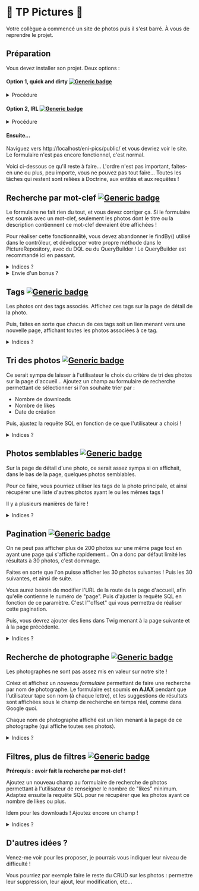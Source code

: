 # 🌼 TP Pictures 🌷

Votre collègue a commencé un site de photos puis il s'est barré. À vous de reprendre le projet.

## Préparation
Vous devez installer son projet.  Deux options :  

#### Option 1, quick and dirty [![Generic badge](https://img.shields.io/badge/level-facile-white.svg)](https://shields.io/)  

<details>

<summary>Procédure</summary>

- récupérez le eni-pics.zip fourni dans Teams et dézippez le dans votre www/
- dans PHPMyAdmin, importez la bdd fournie (fichier leni_pics.sql dans le zip)

</details>

#### Option 2, IRL [![Generic badge](https://img.shields.io/badge/level-bah_facile_aussi-white.svg)](https://shields.io/)  
<details>

<summary>Procédure</summary>

Dans le terminal : 

```
cd /wamp64/www/
git clone https://github.com/gsylvestre/eni-pics.git  
cd eni-pics/  
composer install
```

Dans PHPStorm : 
Ouvrez le projet et configurez le plugin Symfony.  
Créer le fichier `.env.local` en s'inspirant du `.env`  
Y configurer la connexion à la base de donnée, puis dans le terminal : 

```
php bin/console doctrine:database:create
php bin/console app:import-data
```  

</details>  

#### Ensuite...
Naviguez vers http://localhost/eni-pics/public/ et vous devriez voir le site. Le formulaire n'est pas encore fonctionnel, c'est normal. 

Voici ci-dessous ce qu'il reste à faire... L'ordre n'est pas important, faites-en une ou plus, peu importe, vous ne pouvez pas tout faire... Toutes les tâches qui restent sont reliées à Doctrine, aux entités et aux requêtes !


## Recherche par mot-clef [![Generic badge](https://img.shields.io/badge/level-jouable-blue.svg)](https://shields.io/)


Le formulaire ne fait rien du tout, et vous devez corriger ça. Si le formulaire est soumis avec un mot-clef, seulement les photos dont le titre ou la description contiennent ce mot-clef devraient être affichées !  

Pour réaliser cette fonctionnalité, vous devez abandonner le findBy() utilisé dans le contrôleur, et développer votre propre méthode dans le PictureRepository, avec du DQL ou du QueryBuilder ! Le QueryBuilder est recommandé ici en passant.

<details>
    <summary>
        Indices ?
    </summary>

- Un bout de code du contrôleur vous montre comment récupérer le mot-clef recherché. 
- Il faut créer une méthode dans PictureRepository.php, qui `return` les résultats
- Depuis le contrôleur, cette méthode doit être appelée au lieu du findBy()
- Pour réaliser la recherche par mot-clef, il faudra utiliser un LIKE dans la requête, combiné avec des %% 
- Il est grave possible de passer le mot-clef à la fonction, si on lui ajoute un argument : on récupère le mot-clef dans le contrôleur, et on le passe au repository en appelant la méthode. 

</details>

<details>
    <summary>
        Envie d'un bonus ? 
    </summary>
  
[![Generic badge](https://img.shields.io/badge/level-pas_si_compliqué_au_fond-orange.svg)](https://shields.io/)  
Ce serait pas mal si, lorsque la personne tapait 2 mots-clefs, ces 2 mots-clefs étaient traités indépendamment l'un de l'autre... En d'autres mots, si l'on pouvait récupérer les photos reliées à l'un OU l'autre des mots, ce serait le top. 

</details>

## Tags [![Generic badge](https://img.shields.io/badge/level-jouable-blue.svg)](https://shields.io/)  

Les photos ont des tags associés. Affichez ces tags sur la page de détail de la photo. 

Puis, faites en sorte que chacun de ces tags soit un lien menant vers une nouvelle page, affichant toutes les photos associées à ce tag. 

<details>
    <summary>
        Indices ?
    </summary>

- Sur la page de détails, il n'y a pas de requête SQL à faire pour récupérer les tags :  on y a déjà accès dans l'objet de la photo dans twig, sans rien faire :) 
- Pour pouvoir faire le lien vers la page d'un tag, il faut d'abord créer la route dans un contrôleur. Cette route contiendra un paramètre d'URL variable pour l'id du tag. 
- Sur cette page de "tag", il faudra récupérer l'objet Tag pour avoir accès aux Picture associées. La requête est très simple à faire (pas de requête perso ici). 

</details>

## Tri des photos [![Generic badge](https://img.shields.io/badge/level-faisable-green.svg)](https://shields.io/)  

Ce serait sympa de laisser à l'utilisateur le choix du critère de tri des photos sur la page d'accueil... Ajoutez un champ au formulaire de recherche permettant de sélectionner si l'on souhaite trier par : 
- Nombre de downloads
- Nombre de likes 
- Date de création 

Puis, ajustez la requête SQL en fonction de ce que l'utilisateur a choisi ! 

<details>
    <summary>
        Indices ?
    </summary>

- Le champ de formulaire devrait être un ChoiceType. Vous devrez renseigner l'option 'choices' pour définir les 3 choix possible. Voir la doc Symfony sur ChoiceType. 
-  Si la requête se fait avec le findBy(), utilisez le deuxième argument pour définir le tri. 
- Si la requête se fait avec une fonction perso dans le repository, utilisez le ORDER BY en DQL ou le ->orderBy() en querybuilder.

</details>


## Photos semblables [![Generic badge](https://img.shields.io/badge/level-jouable-blue.svg)](https://shields.io/) 
 
Sur la page de détail d'une photo, ce serait assez sympa si on affichait, dans le bas de la page, quelques photos semblables. 

Pour ce faire, vous pourriez utiliser les tags de la photo principale, et ainsi récupérer une liste d'autres photos ayant le ou les mêmes tags ! 

Il y a plusieurs manières de faire ! 

<details>
    <summary>
        Indices ?
    </summary>

- Je crois qu'il est possible d'utiliser la méthode getPictures() des tags de la photo principale pour récupérer des photos ! Même pas de requête à faire, on bosse directement dans Twig ! 
- Mais si vous voulez, le code serait plus souple si, dans le contrôleur de la page détail, vous déclenchiez une nouvelle requête à la bdd pour récupérer ces photos associées, puis les passer à Twig pour affichage.
- Si vous faites cette requête, vous pourriez utiliser des WHERE combinés avec des OR pour récupérer les photos ayant l'un OU l'autre des tags !

</details>


## Pagination [![Generic badge](https://img.shields.io/badge/level-chaud-red.svg)](https://shields.io/) 
 
On ne peut pas afficher plus de 200 photos sur une même page tout en ayant une page qui s'affiche rapidement... On a donc par défaut limité les résultats à 30 photos, c'est dommage. 

Faites en sorte que l'on puisse afficher les 30 photos suivantes ! Puis les 30 suivantes, et ainsi de suite. 

Vous aurez besoin de modifier l'URL de la route de la page d'accueil, afin qu'elle contienne le numéro de "page". Puis d'ajuster la requête SQL en fonction de ce paramètre. C'est l'"offset" qui vous permettra de réaliser cette pagination.

Puis, vous devrez ajouter des liens dans Twig menant à la page suivante et à la page précédente.

<details>
    <summary>
        Indices ?
    </summary>

- Vous vous démerdez c'est classé chaud.
- Mais puisque vous êtes là, ce serait pas mal si les liens "page suivante" et "page précédente" devenaient inactifs ou disparaissaient quand il le faut ! 

</details>

## Recherche de photographe [![Generic badge](https://img.shields.io/badge/level-hardcore-black.svg)](https://shields.io/) 
 
Les photographes ne sont pas assez mis en valeur sur notre site ! 

Créez et affichez un _nouveau formulaire_ permettant de faire une recherche par nom de photographe. Le formulaire est soumis **en AJAX** pendant que l'utilisateur tape son nom (à chaque lettre), et les suggestions de résultats sont affichées sous le champ de recherche en temps réel, comme dans Google quoi. 

Chaque nom de photographe affiché est un lien menant à la page de ce photographe (qui affiche toutes ses photos).

<details>
    <summary>
        Indices ?
    </summary>

- Euh comment dire...
- En JS, vous devez écouter sur l'événement "keyup" sur le nouveau champ de recherche
- À chaque fois que l'événement se produit, vous déclenchez une requête AJAX en envoyant au serveur ce qui est écrit dans le champ
- Vous devez créer une nouvelle Route + méthode dans un contrôleur, qui sera responsable de gérer cette requête AJAX ! 
- Cette méthode devra retourner soit les photographes trouvés en JSON, soit du HTML déjà formatté pour affichage (plus facile, moins de JS à faire)
- Les photographes ne sont pas stockés dans leur propre entité, donc ça nous complique la vie ! Arrangez-vous avec ça, _dura vita sed vita_.

</details>

## Filtres, plus de filtres [![Generic badge](https://img.shields.io/badge/level-jouable-blue.svg)](https://shields.io/) 
 
**Prérequis : avoir fait la recherche par mot-clef !**  

Ajoutez un nouveau champ au formulaire de recherche de photos permettant à l'utilisateur de renseigner le nombre de "likes" minimum. Adaptez ensuite la requête SQL pour ne récupérer que les photos ayant ce nombre de likes ou plus. 

Idem pour les downloads ! Ajoutez encore un champ !

<details>
    <summary>
        Indices ?
    </summary>

- Très important : c'est toujours la même fonction de repository que vous utilisez. Vous ne faites pas une fonction par filtre. 
- Pour pouvoir faire ça, on passe tous les filtres (mots-clefs, likes, downloads, tri) à la même fonction, en argument. 
- Ensuite, avec le queryBuilder, on peut ajouter des clauses WHERE à la requête seulement SI le filtre a été renseigné par l'utilisateur. 
- Attention, les filtres doivent s'additionner les uns aux autres ! 

</details>

## D'autres idées ?
 
Venez-me voir pour les proposer, je pourrais vous indiquer leur niveau de difficulté ! 

Vous pourriez par exemple faire le reste du CRUD sur les photos : permettre leur suppression, leur ajout, leur modification, etc...
